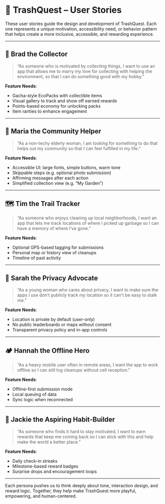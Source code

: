 # 👥 TrashQuest – User Stories

These user stories guide the design and development of TrashQuest. Each one represents a unique motivation, accessibility need, or behavior pattern that helps create a more inclusive, accessible, and rewarding experience.

---

## 🧍 Brad the Collector

> “As someone who is motivated by collecting things, I want to use an app that allows me to marry my love for collecting with helping the environment, so that I can do something good with my hobby.”

**Feature Needs**:
- Gacha-style EcoPacks with collectible items
- Visual gallery to track and show off earned rewards
- Points-based economy for unlocking packs
- Item rarities to enhance engagement

---

## 👵 Maria the Community Helper

> “As a non-techy elderly woman, I am looking for something to do that helps out my community so that I can feel fulfilled in my life.”

**Feature Needs**:
- Accessible UI: large fonts, simple buttons, warm tone
- Skippable steps (e.g. optional photo submission)
- Affirming messages after each action
- Simplified collection view (e.g. “My Garden”)

---

## 🗺️ Tim the Trail Tracker

> “As someone who enjoys cleaning up local neighborhoods, I want an app that lets me track locations of where I picked up garbage so I can have a memory of where I've gone.”

**Feature Needs**:
- Optional GPS-based tagging for submissions
- Personal map or history view of cleanups
- Timeline of past activity

---

## 🔐 Sarah the Privacy Advocate

> “As a young woman who cares about privacy, I want to make sure the apps I use don’t publicly track my location so it can't be easy to stalk me.”

**Feature Needs**:
- Location is private by default (user-only)
- No public leaderboards or maps without consent
- Transparent privacy policy and in-app controls

---

## 🏕️ Hannah the Offline Hero

> “As a heavy mobile user often in remote areas, I want the app to work offline so I can still log cleanups without cell reception.”

**Feature Needs**:
- Offline-first submission mode
- Local queuing of data
- Sync logic when reconnected

---

## 🌱 Jackie the Aspiring Habit-Builder

> “As someone who finds it hard to stay motivated, I want to earn rewards that keep me coming back so I can stick with this and help make the world a better place.”

**Feature Needs**:
- Daily check-in streaks
- Milestone-based reward badges
- Surprise drops and encouragement loops

---

Each persona pushes us to think deeply about tone, interaction design, and reward logic. Together, they help make TrashQuest more playful, empowering, and human-centered.
